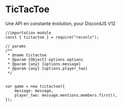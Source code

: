 # TicTacToe
Une API en constante évolution, pour DiscordJS V12

```JS
//importation module
const { tictactoe } = require("reconlx");

// params
/**
 * @name tictactoe
 * @param {Object} options options
 * @param {any} [options.message] 
 * @param {any} [options.player_two] 
 */


var game = new tictactoe({
    message: message,
    player_two: message.mentions.members.first(),
});
```
